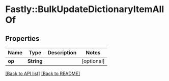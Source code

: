 # Fastly::BulkUpdateDictionaryItemAllOf

## Properties

| Name | Type | Description | Notes |
| ---- | ---- | ----------- | ----- |
| **op** | **String** |  | [optional] |

[[Back to API list]](../../README.md#endpoints) [[Back to README]](../../README.md)

